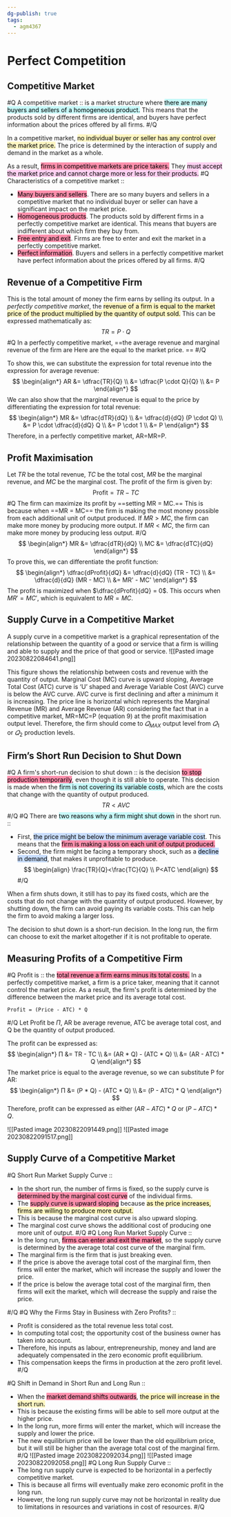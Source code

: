 ```yaml
---
dg-publish: true
tags:
  - agm4367
---
```


# Perfect Competition
## Competitive Market
#Q
A competitive market :: is a market structure where <mark style="background: #ABF7F7A6;">there are many buyers and sellers of a homogeneous product.</mark> This means that the products sold by different firms are identical, and buyers have perfect information about the prices offered by all firms.
#/Q 

In a competitive market, <mark style="background: #FFF3A3A6;">no individual buyer or seller has any control over the market price.</mark> The price is determined by the interaction of supply and demand in the market as a whole.

As a result, <mark style="background: #FF5582A6;">firms in competitive markets are price takers.</mark> They <mark style="background: #FFB8EBA6;">must accept the market price and cannot charge more or less for their products.</mark>
#Q
Characteristics of a competitive market ::
- <mark style="background: #FF5582A6;">Many buyers and sellers</mark>. There are so many buyers and sellers in a competitive market that no individual buyer or seller can have a significant impact on the market price.
- <mark style="background: #FF5582A6;">Homogeneous products</mark>. The products sold by different firms in a perfectly competitive market are identical. This means that buyers are indifferent about which firm they buy from.
- <mark style="background: #FF5582A6;">Free entry and exit</mark>. Firms are free to enter and exit the market in a perfectly competitive market.
- <mark style="background: #FF5582A6;">Perfect information</mark>. Buyers and sellers in a perfectly competitive market have perfect information about the prices offered by all firms.
#/Q 
## Revenue of a Competitive Firm

This is the total amount of money the firm earns by selling its output. In a *perfectly competitive market*, the <mark style="background: #FFF3A3A6;">revenue of a firm is equal to the market price of the product multiplied by the quantity of output sold.</mark> This can be expressed mathematically as: 
$$
TR = P \cdot Q
$$
#Q
In a perfectly competitive market, ==the average revenue and marginal revenue of the firm are Here are the equal to the market price. ==
#/Q 

To show this, we can substitute the expression for total revenue into the expression for average revenue:
$$
\begin{align*}
AR &= \dfrac{TR}{Q} \\
&= \dfrac{P \cdot Q}{Q} \\
&= P
\end{align*}
$$
We can also show that the marginal revenue is equal to the price by differentiating the expression for total revenue:
$$
\begin{align*}
MR &= \dfrac{dTR}{dQ} \\
&= \dfrac{d}{dQ} (P \cdot Q) \\
&= P \cdot \dfrac{d}{dQ} Q \\
&= P \cdot 1 \\
&= P
\end{align*}
$$
Therefore, in a perfectly competitive market, AR=MR=P.

## Profit Maximisation

Let $TR$ be the total revenue, $TC$ be the total cost, $MR$ be the marginal revenue, and $MC$ be the marginal cost. The profit of the firm is given by:
$$
\text{Profit} = TR - TC
$$
#Q
The firm can maximize its profit by ==setting MR = MC.== This is because when ==MR = MC== the firm is making the most money possible from each additional unit of output produced. If $MR > MC$, the firm can make more money by producing more output. If $MR < MC$, the firm can make more money by producing less output.
#/Q 
$$
\begin{align*}
MR &= \dfrac{dTR}{dQ} \\
MC &= \dfrac{dTC}{dQ}
\end{align*}
$$
To prove this, we can differentiate the profit function:
$$
\begin{align*}
\dfrac{dProfit}{dQ} &= \dfrac{d}{dQ} (TR - TC) \\
&= \dfrac{d}{dQ} (MR - MC) \\
&= MR' - MC'
\end{align*}
$$
The profit is maximized when $\dfrac{dProfit}{dQ} = 0$. This occurs when $MR' = MC'$, which is equivalent to $MR = MC$.

## Supply Curve in a Competitive Market  

A supply curve in a competitive market is a graphical representation of the relationship between the quantity of a good or service that a firm is willing and able to supply and the price of that good or service.
![[Pasted image 20230822084641.png]]

This figure shows the relationship between costs and revenue with the quantity of output.  Marginal Cost (MC) curve is upward sloping, Average Total Cost (ATC) curve is ‘U’  shaped and Average Variable Cost (AVC) curve is below the AVC curve.  AVC curve is  first declining and after a minimum it is increasing. The price line is horizontal which  represents the Marginal Revenue (MR) and Average Revenue (AR) considering the fact  that in a competitive market, MR=MC=P (equation 9) at the profit maximisation output  level. Therefore, the firm should come to $𝑄_{MAX}$  output level from $𝑄_1$ or $𝑄_2$ production  levels.   

## Firm’s Short Run Decision to Shut Down
#Q
A firm's short-run decision to shut down :: is the decision <mark style="background: #FF5582A6;">to stop production temporarily</mark>, even though it is still able to operate. This decision is made when the <mark style="background: #ABF7F7A6;">firm is not covering its variable costs</mark>, which are the costs that change with the quantity of output produced.
$$
TR<AVC
$$
#/Q
#Q
There are <mark style="background: #ABF7F7A6;">two reasons why a firm might shut down</mark> in the short run. ::
- First, <mark style="background: #ADCCFFA6;">the price might be below the minimum average variable cost</mark>. This means that the <mark style="background: #FF5582A6;">firm is making a loss on each unit of output produced.</mark>
- Second, the firm might be facing a temporary shock, such as a <mark style="background: #ADCCFFA6;">decline in demand</mark>, that makes it unprofitable to produce.
$$
\begin{align}
\frac{TR}{Q}<\frac{TC}{Q} \\
P<ATC
\end{align}
$$
#/Q 

When a firm shuts down, it still has to pay its fixed costs, which are the costs that do not change with the quantity of output produced. However, by shutting down, the firm can avoid paying its variable costs. This can help the firm to avoid making a larger loss.

The decision to shut down is a short-run decision. In the long run, the firm can choose to exit the market altogether if it is not profitable to operate.

## Measuring Profits of a Competitive Firm
#Q
Profit is :: the <mark style="background: #FF5582A6;">total revenue a firm earns minus its total costs.</mark> In a perfectly competitive market, a firm is a price taker, meaning that it cannot control the market price. As a result, the firm's profit is determined by the difference between the market price and its average total cost.

```
Profit = (Price - ATC) * Q
```
#/Q 
Let Profit be $Π$, AR be average revenue, ATC be average total cost, and Q be the quantity of output produced.

The profit can be expressed as:
$$
\begin{align*}
Π &= TR - TC \\
&= (AR * Q) - (ATC * Q) \\
&= (AR - ATC) * Q
\end{align*}
$$
The market price is equal to the average revenue, so we can substitute P for AR:
$$
\begin{align*}
Π &= (P * Q) - (ATC * Q) \\
&= (P - ATC) * Q
\end{align*}
$$
Therefore, profit can be expressed as either $(AR - ATC) * Q \text{ or } (P - ATC) * Q$.

![[Pasted image 20230822091449.png]]
![[Pasted image 20230822091517.png]]

## Supply Curve of a Competitive Market
#Q
Short Run Market Supply Curve ::
- In the short run, the number of firms is fixed, so the supply curve is <mark style="background: #FF5582A6;">determined by the marginal cost curve</mark> of the individual firms.
- The <mark style="background: #FF5582A6;">supply curve is upward sloping</mark> because <mark style="background: #FFF3A3A6;">as the price increases, firms are willing to produce more output.</mark>
- This is because the marginal cost curve is also upward sloping.
- The marginal cost curve shows the additional cost of producing one more unit of output.
#/Q 
#Q
Long Run Market Supply Curve ::
- In the long run, <mark style="background: #FF5582A6;">firms can enter and exit the market</mark>, so the supply curve is determined by the average total cost curve of the marginal firm.
- The marginal firm is the firm that is just breaking even.
- If the price is above the average total cost of the marginal firm, then firms will enter the market, which will increase the supply and lower the price.
- If the price is below the average total cost of the marginal firm, then firms will exit the market, which will decrease the supply and raise the price.

#/Q 
#Q
Why the Firms Stay in Business with Zero Profits? :: 
- Profit is considered as the total revenue less total cost.
- In computing total cost; the opportunity cost of the business owner has taken into account.
- Therefore, his inputs as labour, entrepreneurship, money and land are adequately compensated in the zero economic profit equilibrium.
- This compensation keeps the firms in production at the zero profit level.
#/Q 

#Q
Shift in Demand in Short Run and Long Run ::
- When the <mark style="background: #FF5582A6;">market demand shifts outwards</mark>, <mark style="background: #FFF3A3A6;">the price will increase in the short run.</mark>
- This is because the existing firms will be able to sell more output at the higher price.
- In the long run, more firms will enter the market, which will increase the supply and lower the price.
- The new equilibrium price will be lower than the old equilibrium price, but it will still be higher than the average total cost of the marginal firm.
#/Q 
![[Pasted image 20230822092034.png]]
![[Pasted image 20230822092058.png]]
#Q
Long Run Supply Curve ::
- The long run supply curve is expected to be horizontal in a perfectly competitive market.
- This is because all firms will eventually make zero economic profit in the long run.
- However, the long run supply curve may not be horizontal in reality due to limitations in resources and variations in cost of resources.
#/Q